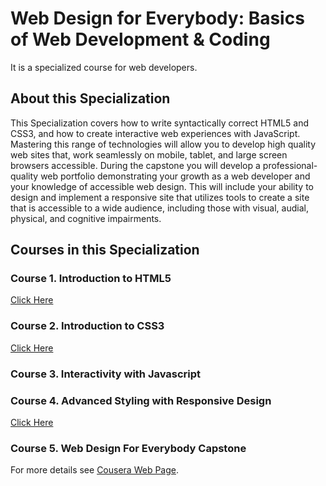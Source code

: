 # Web Design for Everybody: Basics of Web Development & Coding


It is a specialized course for web developers.

## About this Specialization
This Specialization covers how to write syntactically correct HTML5 and CSS3, and how to create interactive web experiences with JavaScript. Mastering this range of technologies will allow you to develop high quality web sites that, work seamlessly on mobile, tablet, and large screen browsers accessible. During the capstone you will develop a professional-quality web portfolio demonstrating your growth as a web developer and your knowledge of accessible web design. This will include your ability to design and implement a responsive site that utilizes tools to create a site that is accessible to a wide audience, including those with visual, audial, physical, and cognitive impairments.

## Courses in this Specialization

### Course 1.  Introduction to HTML5
[Click Here](https://coursera.org/share/4c7b0a7bd2ddaafa5b17df2e90a35563)
   
### Course 2.  Introduction to CSS3
[Click Here](https://coursera.org/share/3d23a7de9f4bc4a5877e76a9445c3331)

### Course 3.  Interactivity with Javascript

### Course 4.  Advanced Styling with Responsive Design
[Click Here](https://coursera.org/share/237e50be0eed39c631904e1a9763bf7a)

### Course 5.  Web Design For Everybody Capstone


For more details see [Cousera Web Page](https://www.coursera.org/programs/saharsa-college-of-engineering-saharsa-on-coursera-ag2wb/browse?productId=bf56AUzfEeWRyA5YS9oHkQ&productType=s12n&query=web+design+for+everybody&showMiniModal=true).

